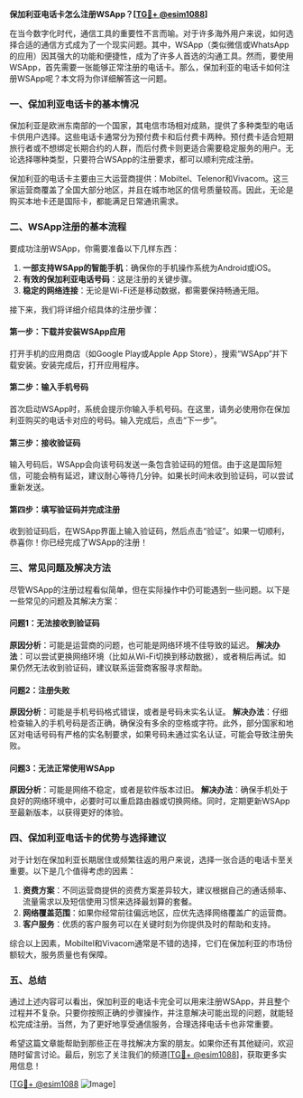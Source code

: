 **保加利亚电话卡怎么注册WSApp？[[TG💪+ @esim1088](https://t.me/s/esim1088)]**

在当今数字化时代，通信工具的重要性不言而喻。对于许多海外用户来说，如何选择合适的通信方式成为了一个现实问题。其中，WSApp（类似微信或WhatsApp的应用）因其强大的功能和便捷性，成为了许多人首选的沟通工具。然而，要使用WSApp，首先需要一张能够正常注册的电话卡。那么，保加利亚的电话卡如何注册WSApp呢？本文将为你详细解答这一问题。

### 一、保加利亚电话卡的基本情况

保加利亚是欧洲东南部的一个国家，其电信市场相对成熟，提供了多种类型的电话卡供用户选择。这些电话卡通常分为预付费卡和后付费卡两种。预付费卡适合短期旅行者或不想绑定长期合约的人群，而后付费卡则更适合需要稳定服务的用户。无论选择哪种类型，只要符合WSApp的注册要求，都可以顺利完成注册。

保加利亚的电话卡主要由三大运营商提供：Mobiltel、Telenor和Vivacom。这三家运营商覆盖了全国大部分地区，并且在城市地区的信号质量较高。因此，无论是购买本地卡还是国际卡，都能满足日常通讯需求。

### 二、WSApp注册的基本流程

要成功注册WSApp，你需要准备以下几样东西：
1. **一部支持WSApp的智能手机**：确保你的手机操作系统为Android或iOS。
2. **有效的保加利亚电话号码**：这是注册的关键步骤。
3. **稳定的网络连接**：无论是Wi-Fi还是移动数据，都需要保持畅通无阻。

接下来，我们将详细介绍具体的注册步骤：

#### 第一步：下载并安装WSApp应用
打开手机的应用商店（如Google Play或Apple App Store），搜索“WSApp”并下载安装。安装完成后，打开应用程序。

#### 第二步：输入手机号码
首次启动WSApp时，系统会提示你输入手机号码。在这里，请务必使用你在保加利亚购买的电话卡对应的号码。输入完成后，点击“下一步”。

#### 第三步：接收验证码
输入号码后，WSApp会向该号码发送一条包含验证码的短信。由于这是国际短信，可能会稍有延迟，建议耐心等待几分钟。如果长时间未收到验证码，可以尝试重新发送。

#### 第四步：填写验证码并完成注册
收到验证码后，在WSApp界面上输入验证码，然后点击“验证”。如果一切顺利，恭喜你！你已经完成了WSApp的注册！

### 三、常见问题及解决方法

尽管WSApp的注册过程看似简单，但在实际操作中仍可能遇到一些问题。以下是一些常见的问题及其解决方案：

#### 问题1：无法接收到验证码
**原因分析**：可能是运营商的问题，也可能是网络环境不佳导致的延迟。
**解决办法**：可以尝试更换网络环境（比如从Wi-Fi切换到移动数据），或者稍后再试。如果仍然无法收到验证码，建议联系运营商客服寻求帮助。

#### 问题2：注册失败
**原因分析**：可能是手机号码格式错误，或者是号码未实名认证。
**解决办法**：仔细检查输入的手机号码是否正确，确保没有多余的空格或字符。此外，部分国家和地区对电话号码有严格的实名制要求，如果号码未通过实名认证，可能会导致注册失败。

#### 问题3：无法正常使用WSApp
**原因分析**：可能是网络不稳定，或者是软件版本过旧。
**解决办法**：确保手机处于良好的网络环境中，必要时可以重启路由器或切换网络。同时，定期更新WSApp至最新版本，以获得更好的体验。

### 四、保加利亚电话卡的优势与选择建议

对于计划在保加利亚长期居住或频繁往返的用户来说，选择一张合适的电话卡至关重要。以下是几个值得考虑的因素：

1. **资费方案**：不同运营商提供的资费方案差异较大，建议根据自己的通话频率、流量需求以及短信使用习惯来选择最划算的套餐。
2. **网络覆盖范围**：如果你经常前往偏远地区，应优先选择网络覆盖广的运营商。
3. **客户服务**：优质的客户服务可以在关键时刻为你提供及时的帮助和支持。

综合以上因素，Mobiltel和Vivacom通常是不错的选择，它们在保加利亚的市场份额较大，服务质量也有保障。

### 五、总结

通过上述内容可以看出，保加利亚的电话卡完全可以用来注册WSApp，并且整个过程并不复杂。只要你按照正确的步骤操作，并注意解决可能出现的问题，就能轻松完成注册。当然，为了更好地享受通信服务，合理选择电话卡也非常重要。

希望这篇文章能帮助到那些正在寻找解决方案的朋友。如果你还有其他疑问，欢迎随时留言讨论。最后，别忘了关注我们的频道[[TG💪+ @esim1088](https://t.me/s/esim1088)]，获取更多实用信息！

[[TG💪+ @esim1088](https://t.me/s/esim1088) ![Image](https://i.postimg.cc/4NQfJmqS/Snipaste-2025-05-13-00-14-12.png)]